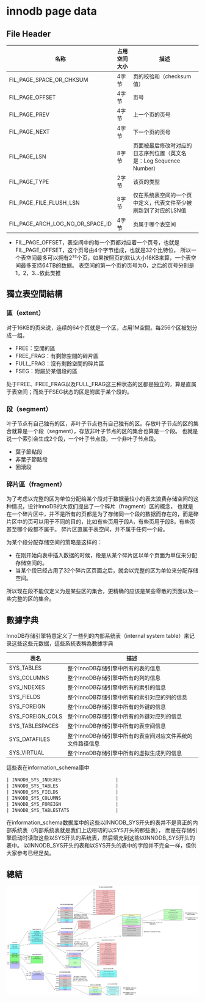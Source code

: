 # innodb page data

## File Header

名称	|占用空间大小|	描述
----|----|----
FIL_PAGE_SPACE_OR_CHKSUM	|4字节|	页的校验和（checksum值）
FIL_PAGE_OFFSET	|4字节|	页号
FIL_PAGE_PREV	|4字节|	上一个页的页号
FIL_PAGE_NEXT	|4字节|	下一个页的页号
FIL_PAGE_LSN	|8字节|	页面被最后修改时对应的日志序列位置（英文名是：Log Sequence Number）
FIL_PAGE_TYPE	|2字节|	该页的类型
FIL_PAGE_FILE_FLUSH_LSN	|8字节|	仅在系统表空间的一个页中定义，代表文件至少被刷新到了对应的LSN值
FIL_PAGE_ARCH_LOG_NO_OR_SPACE_ID	|4字节|	页属于哪个表空间

- FIL_PAGE_OFFSET，表空间中的每一个页都对应着一个页号，也就是FIL_PAGE_OFFSET，这个页号由4个字节组成，也就是32个比特位，
所以一个表空间最多可以拥有2³²个页，如果按照页的默认大小16KB来算，一个表空间最多支持64TB的数据。
表空间的第一个页的页号为0，之后的页号分别是1，2，3...依此类推

## 獨立表空間結構
### 區（extent）
对于16KB的页来说，连续的64个页就是一个区，占用1M空間。每256个区被划分成一组。

- FREE：空閒的區
- FREE_FRAG：有剩餘空間的碎片區
- FULL_FRAG：沒有剩餘空間的碎片區
- FSEG：附屬於某個段的區

处于FREE、FREE_FRAG以及FULL_FRAG这三种状态的区都是独立的，算是直属于表空间；而处于FSEG状态的区是附属于某个段的。
### 段（segment）
叶子节点有自己独有的区，非叶子节点也有自己独有的区。存放叶子节点的区的集合就算是一个段（segment），存放非叶子节点的区的集合也算是一个段。
也就是说一个索引会生成2个段，一个叶子节点段，一个非叶子节点段。

- 葉子節點段
- 非葉子節點段
- 回滾段
### 碎片區（fragment）
为了考虑以完整的区为单位分配给某个段对于数据量较小的表太浪费存储空间的这种情况，设计InnoDB的大叔们提出了一个碎片（fragment）区的概念，
也就是在一个碎片区中，并不是所有的页都是为了存储同一个段的数据而存在的，而是碎片区中的页可以用于不同的目的，比如有些页用于段A，有些页用于段B，有些页甚至哪个段都不属于。
碎片区直属于表空间，并不属于任何一个段。

为某个段分配存储空间的策略是这样的：

- 在刚开始向表中插入数据的时候，段是从某个碎片区以单个页面为单位来分配存储空间的。
- 当某个段已经占用了32个碎片区页面之后，就会以完整的区为单位来分配存储空间。

所以现在段不能仅定义为是某些区的集合，更精确的应该是某些零散的页面以及一些完整的区的集合。


## 數據字典
InnoDB存储引擎特意定义了一些列的内部系统表（internal system table）来记录这些这些元数据，這些系統表稱為數據字典

表名|	描述
----|----
SYS_TABLES	|整个InnoDB存储引擎中所有的表的信息
SYS_COLUMNS	|整个InnoDB存储引擎中所有的列的信息
SYS_INDEXES	|整个InnoDB存储引擎中所有的索引的信息
SYS_FIELDS	|整个InnoDB存储引擎中所有的索引对应的列的信息
SYS_FOREIGN	|整个InnoDB存储引擎中所有的外键的信息
SYS_FOREIGN_COLS	|整个InnoDB存储引擎中所有的外键对应列的信息
SYS_TABLESPACES	|整个InnoDB存储引擎中所有的表空间信息
SYS_DATAFILES	|整个InnoDB存储引擎中所有的表空间对应文件系统的文件路径信息
SYS_VIRTUAL	|整个InnoDB存储引擎中所有的虚拟生成列的信息

這些表在information_schema庫中

    | INNODB_SYS_INDEXES                    |
    | INNODB_SYS_TABLES                     |
    | INNODB_SYS_FIELDS                     |
    | INNODB_SYS_COLUMNS                    |
    | INNODB_SYS_FOREIGN                    |
    | INNODB_SYS_TABLESTATS                 |

在information_schema数据库中的这些以INNODB_SYS开头的表并不是真正的内部系统表（内部系统表就是我们上边唠叨的以SYS开头的那些表），
而是在存储引擎启动时读取这些以SYS开头的系统表，然后填充到这些以INNODB_SYS开头的表中。
以INNODB_SYS开头的表和以SYS开头的表中的字段并不完全一样，但供大家参考已经足矣。

## 總結
![](summary.jpg)